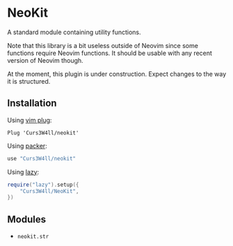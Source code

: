 # NeoKit

A standard module containing utility functions.

Note that this library is a bit useless outside of Neovim since some functions require Neovim functions. It should be usable with any recent version of Neovim though.

At the moment, this plugin is under construction. Expect changes to the way it is structured.

## Installation

Using [vim plug](https://github.com/junegunn/vim-plug):

```vim
Plug 'Curs3W4ll/neokit'
```

Using [packer](https://github.com/wbthomason/packer.nvim):

```lua
use "Curs3W4ll/neokit"
```

Using [lazy](https://github.com/folke/lazy.nvim):

```lua
require("lazy").setup({
    "Curs3W4ll/NeoKit",
})
```

## Modules

- `neokit.str`
